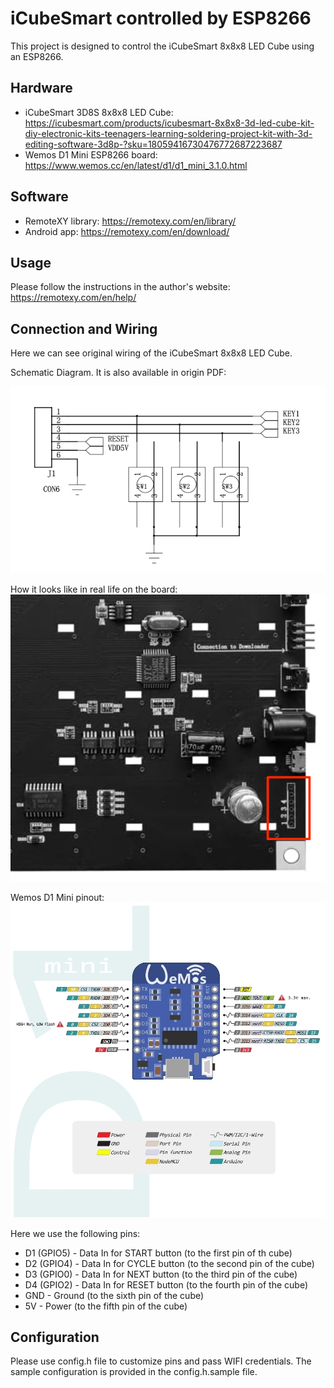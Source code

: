 # iCubeSmart controlled by ESP8266

This project is designed to control the iCubeSmart 8x8x8 LED Cube using an ESP8266.

## Hardware

- iCubeSmart 3D8S 8x8x8 LED Cube: https://icubesmart.com/products/icubesmart-8x8x8-3d-led-cube-kit-diy-electronic-kits-teenagers-learning-soldering-project-kit-with-3d-editing-software-3d8p-?sku=18059416730476772687223687
- Wemos D1 Mini ESP8266 board: https://www.wemos.cc/en/latest/d1/d1_mini_3.1.0.html

## Software

- RemoteXY library: https://remotexy.com/en/library/
- Android app: https://remotexy.com/en/download/

## Usage

Please follow the instructions in the author's website: https://remotexy.com/en/help/

## Connection and Wiring

Here we can see original wiring of the iCubeSmart 8x8x8 LED Cube.

Schematic Diagram. It is also available in origin PDF:

![iCubeSmart 8x8x8 LED Cube wiring](img/4-Schematic_Diagram.png)

How it looks like in real life on the board:
![iCubeSmart 8x8x8 LED Cube wiring](img/icubesmart-wiring.png)

Wemos D1 Mini pinout:
![Wemos D1 Mini pinout](img/wemos_d1_mini_pinouts.png)

Here we use the following pins:
 - D1 (GPIO5) - Data In for START button (to the first pin of th cube)
 - D2 (GPIO4) - Data In for CYCLE button (to the second pin of the cube)
 - D3 (GPIO0) - Data In for NEXT button (to the third pin of the cube)
 - D4 (GPIO2) - Data In for RESET button (to the fourth pin of the cube)
 - GND - Ground (to the sixth pin of the cube)
 - 5V - Power (to the fifth pin of the cube)

## Configuration

Please use config.h file to customize pins and pass WIFI credentials.
The sample configuration is provided in the config.h.sample file.

